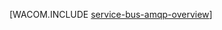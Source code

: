 <properties linkid="develop-java-how-to-guides-service-bus-amqp-overview" urlDisplayName="Service Bus AMQP Overview" pageTitle="Service Bus AMQP overview (Java) - Azure " metaKeywords="" description="Learn about using the Advanced Message Queuing Protocol (AMQP) 1.0 in Azure." metaCanonical="http://www.windowsazure.com/es-es/develop/net/how-to-guides/service-bus-amqp-overview/" services="service-bus" documentationCenter="Java" title="" authors="sethm" solutions="" manager="timlt" editor="" />

<tags ms.service="service-bus" ms.workload="tbd" ms.tgt_pltfrm="na" ms.devlang="Java" ms.topic="article" ms.date="01/01/1900" ms.author="sethm" />

[WACOM.INCLUDE [service-bus-amqp-overview](../includes/service-bus-amqp-overview.md)]

  [service-bus-amqp-overview]: ../includes/service-bus-amqp-overview.md
